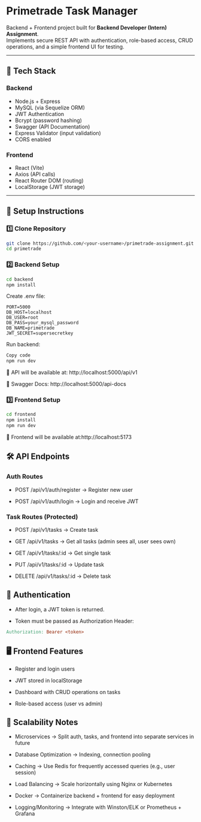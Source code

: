 # Primetrade Task Manager

Backend + Frontend project built for **Backend Developer (Intern) Assignment**.  
Implements secure REST API with authentication, role-based access, CRUD operations, and a simple frontend UI for testing.

---

## 🚀 Tech Stack

### Backend
- Node.js + Express
- MySQL (via Sequelize ORM)
- JWT Authentication
- Bcrypt (password hashing)
- Swagger (API Documentation)
- Express Validator (input validation)
- CORS enabled

### Frontend
- React (Vite)
- Axios (API calls)
- React Router DOM (routing)
- LocalStorage (JWT storage)

---

## 🔧 Setup Instructions

### 1️⃣ Clone Repository
```bash
git clone https://github.com/<your-username>/primetrade-assignment.git
cd primetrade
```
### 2️⃣ Backend Setup
```bash
cd backend
npm install
```
Create .env file:

```env
PORT=5000
DB_HOST=localhost
DB_USER=root
DB_PASS=your_mysql_password
DB_NAME=primetrade
JWT_SECRET=supersecretkey
```
Run backend:

```bash
Copy code
npm run dev
```
📌 API will be available at:
http://localhost:5000/api/v1

📌 Swagger Docs:
http://localhost:5000/api-docs

### 3️⃣ Frontend Setup
```bash
cd frontend
npm install
npm run dev
```
📌 Frontend will be available at:http://localhost:5173

## 🛠️ API Endpoints
### Auth Routes
- POST /api/v1/auth/register → Register new user

- POST /api/v1/auth/login → Login and receive JWT

### Task Routes (Protected)
- POST /api/v1/tasks → Create task

- GET /api/v1/tasks → Get all tasks (admin sees all, user sees own)

- GET /api/v1/tasks/:id → Get single task

- PUT /api/v1/tasks/:id → Update task

- DELETE /api/v1/tasks/:id → Delete task

## 🔑 Authentication
- After login, a JWT token is returned.

- Token must be passed as Authorization Header:

```makefile
Authorization: Bearer <token>
```
## 🖥️ Frontend Features
- Register and login users

- JWT stored in localStorage

- Dashboard with CRUD operations on tasks

- Role-based access (user vs admin)

## 📖 Scalability Notes
- Microservices → Split auth, tasks, and frontend into separate services in future

- Database Optimization → Indexing, connection pooling

- Caching → Use Redis for frequently accessed queries (e.g., user session)

- Load Balancing → Scale horizontally using Nginx or Kubernetes

- Docker → Containerize backend + frontend for easy deployment

- Logging/Monitoring → Integrate with Winston/ELK or Prometheus + Grafana

